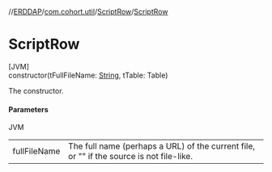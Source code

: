 //[ERDDAP](../../../index.md)/[com.cohort.util](../index.md)/[ScriptRow](index.md)/[ScriptRow](-script-row-constructor.md)

# ScriptRow

[JVM]\
constructor(tFullFileName: [String](https://docs.oracle.com/en/java/javase/21/docs/api/java.base/java/lang/String.html), tTable: Table)

The constructor.

#### Parameters

JVM

| | |
|---|---|
| fullFileName | The full name (perhaps a URL) of the current file, or &quot;&quot; if the source is not file-like. |